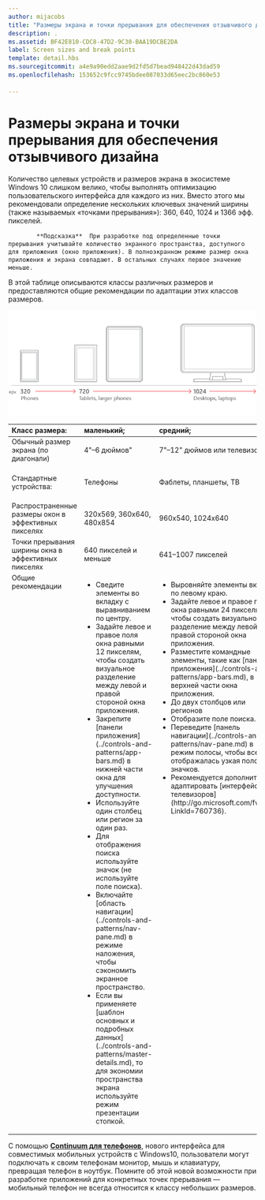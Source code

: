 ```yaml
---
author: mijacobs
title: "Размеры экрана и точки прерывания для обеспечения отзывчивого дизайна"
description: .
ms.assetid: BF42E810-CDC8-47D2-9C30-BAA19DCBE2DA
label: Screen sizes and break points
template: detail.hbs
ms.sourcegitcommit: a4e9a90edd2aae9d2fd5d7bead948422d43dad59
ms.openlocfilehash: 153652c9fcc9745bdee087033d65eec2bc860e53

---
```


#  Размеры экрана и точки прерывания для обеспечения отзывчивого дизайна

Количество целевых устройств и размеров экрана в экосистеме Windows 10 слишком велико, чтобы выполнять оптимизацию пользовательского интерфейса для каждого из них. Вместо этого мы рекомендовали определение нескольких ключевых значений ширины (также называемых «точками прерывания»): 360, 640, 1024 и 1366 эфф. пикселей.


            **Подсказка**  При разработке под определенные точки прерывания учитывайте количество экранного пространства, доступного для приложения (окно приложения). В полноэкранном режиме размер окна приложения и экрана совпадают. В остальных случаях первое значение меньше.
 

В этой таблице описываются классы различных размеров и предоставляются общие рекомендации по адаптации этих классов размеров.

![точки прерывания для обеспечения отзывчивого дизайна](images/rsp-design/rspd-breakpoints.png)

<table>
<colgroup>
<col width="25%" />
<col width="25%" />
<col width="25%" />
<col width="25%" />
</colgroup>
<thead>
<tr class="header">
<th align="left">Класс размера:</th>
<th align="left">маленький;</th>
<th align="left">средний;</th>
<th align="left">большой.</th>
</tr>
</thead>
<tbody>
<tr class="odd">
<td align="left">Обычный размер экрана (по диагонали)</td>
<td align="left">4&quot;–6 дюймов&quot;</td>
<td align="left">7&quot;–12&quot; дюймов или телевизор</td>
<td align="left">13&quot; дюймов и выше</td>
</tr>
<tr class="even">
<td align="left">Стандартные устройства:</td>
<td align="left">Телефоны</td>
<td align="left">Фаблеты, планшеты, ТВ</td>
<td align="left">Компьютеры, ноутбуки, устройства Surface Hub</td>
</tr>
<tr class="odd">
<td align="left">Распространенные размеры окон в эффективных пикселях</td>
<td align="left">320x569, 360x640, 480x854</td>
<td align="left">960x540, 1024x640</td>
<td align="left">1366x768, 1920x1080</td>
</tr>
<tr class="even">
<td align="left">Точки прерывания ширины окна в эффективных пикселях</td>
<td align="left">640 пикселей и меньше</td>
<td align="left">641–1007 пикселей</td>
<td align="left">1008 пикселей и больше</td>
</tr>
<tr class="odd">
<td align="left" valign="top">Общие рекомендации</td>
<td align="left" valign="top"><ul>
<li>Сведите элементы во вкладку с выравниванием по центру.</li>
<li>Задайте левое и правое поля окна равными 12 пикселям, чтобы создать визуальное разделение между левой и правой стороной окна приложения.</li>
<li>Закрепите [панели приложения](../controls-and-patterns/app-bars.md) в нижней части окна для улучшения доступности.</li>
<li>Используйте один столбец или регион за один раз.</li>
<li>Для отображения поиска используйте значок (не используйте поле поиска).</li>
<li>Включайте [область навигации](../controls-and-patterns/nav-pane.md) в режиме наложения, чтобы сэкономить экранное пространство.</li>
<li>Если вы применяете [шаблон основных и подробных данных](../controls-and-patterns/master-details.md), то для экономии пространства экрана используйте режим презентации стопкой.</li>
</ul></td>
<td align="left" valign="top"><ul>
<li>Выровняйте элементы вкладки по левому краю.</li>
<li>Задайте левое и правое поля окна равными 24 пикселям, чтобы создать визуальное разделение между левой и правой стороной окна приложения.</li>
<li>Разместите командные элементы, такие как [панели приложения](../controls-and-patterns/app-bars.md), в верхней части окна приложения.</li>
<li>До двух столбцов или регионов</li>
<li>Отобразите поле поиска.</li>
<li>Переведите [панель навигации](../controls-and-patterns/nav-pane.md) в режим полосы, чтобы всегда отображалась узкая полоска значков.</li>
<li>Рекомендуется дополнительно адаптировать [интерфейс для телевизоров](http://go.microsoft.com/fwlink/?LinkId=760736).</li>
</ul></td>
<td align="left" valign="top"><ul>
<li>Выровняйте элементы вкладки по левому краю.</li>
<li>Задайте левое и правое поля окна, равными 24 пикселям, чтобы создать визуальное разделение между левой и правой стороной окна приложения.</li>
<li>Разместите командные элементы, такие как [панели приложения](../controls-and-patterns/app-bars.md), в верхней части окна приложения.</li>
<li>До трех столбцов или регионов</li>
<li>Отобразите поле поиска.</li>
<li>Переведите [панель навигации](../controls-and-patterns/nav-pane.md) в режим стыковки, чтобы она всегда отображалась.</li>
</ul></td>
</tr>
</tbody>
</table>

С помощью [**Continuum для телефонов**](http://go.microsoft.com/fwlink/p/?LinkID=699431), нового интерфейса для совместимых мобильных устройств с Windows10, пользователи могут подключать к своим телефонам монитор, мышь и клавиатуру, превращая телефон в ноутбук. Помните об этой новой возможности при разработке приложений для конкретных точек прерывания — мобильный телефон не всегда относится к классу небольших размеров.
 



<!--HONumber=Jun16_HO4-->


